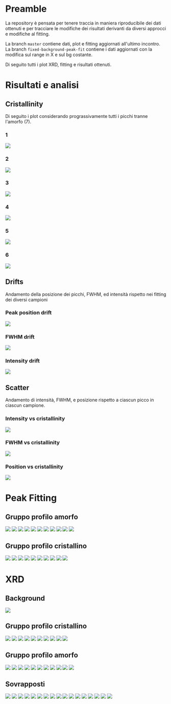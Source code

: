 # Preamble

La repository è pensata per tenere traccia in maniera riproducibile
dei dati ottenuti e per tracciare le modifiche dei risultati derivanti
da diversi approcci e modifiche al fitting.

La branch `master` contiene dati, plot e fitting aggiornati all'ultimo incontro. 
La branch `fixed-background-peak-fit` contiene i dati aggiornati con la modifica sul range in X e sul bg costante.

Di seguito tutti i plot XRD, fitting e risultati ottenuti.

# Risultati e analisi

## Cristallinity

Di seguito i plot considerando prograssivamente tutti i picchi tranne l'amorfo (7).

### 1

![](./results/crystallinity_summary_1_plot.png)

### 2

![](./results/crystallinity_summary_2_plot.png)

### 3

![](./results/crystallinity_summary_3_plot.png)

### 4

![](./results/crystallinity_summary_4_plot.png)

### 5

![](./results/crystallinity_summary_5_plot.png)

### 6

![](./results/crystallinity_summary_6_plot.png)


## Drifts

Andamento della posizione dei picchi, FWHM, ed intensità rispetto nei fitting dei diversi campioni

### Peak position drift

![](./results/drift/peak_position_drift.png)

### FWHM drift

![](./results/drift/fwhm_drift_plot.png)

### Intensity drift

![](./results/drift/intensity_drift.png)

## Scatter

Andamento di intensità, FWHM, e posizione rispetto a ciascun picco in ciascun campione.

### Intensity vs cristallinity

![](./results/scatter/crystallinity_vs_intensity.png)

### FWHM vs cristallinity

![](./results/scatter/crystallinity_vs_fwhm.png)

### Position vs cristallinity

![](./results/scatter/crystallinity_vs_position.png)

# Peak Fitting

## Gruppo profilo amorfo

![](./results/G312_fit_plot.png)
![](./results/G311_fit_plot.png)
![](./results/G310_fit_plot.png)
![](./results/G309_fit_plot.png)
![](./results/G308_fit_plot.png)
![](./results/G307_fit_plot.png)
![](./results/G306_fit_plot.png)
![](./results/G305_fit_plot.png)
![](./results/G304_fit_plot.png)
![](./results/G302_fit_plot.png)
![](./results/G301_fit_plot.png)

## Gruppo profilo cristallino

![](./results/G112_fit_plot.png)
![](./results/G111_fit_plot.png)
![](./results/G110_fit_plot.png)
![](./results/G109_fit_plot.png)
![](./results/G107_fit_plot.png)
![](./results/G106_fit_plot.png)
![](./results/G105_fit_plot.png)
![](./results/G104_fit_plot.png)
![](./results/G102_fit_plot.png)
![](./results/G101_fit_plot.png)

# XRD

## Background
![](./plots/G000_5-40-0.01-1000ms.png)

## Gruppo profilo cristallino

![](./plots/G101--5-40-0.01-1000ms.png)
![](./plots/G102--5-40-0.01-1000ms.png)
![](./plots/G104--5-40-0.01-1000ms.png)
![](./plots/G105--5-40-0.01-1000ms.png)
![](./plots/G106--5-40-0.01-1000ms.png)
![](./plots/G107--5-40-0.01-1000mzs.png)
![](./plots/G109--5-40-0.01-1000ms.png)
![](./plots/G110--5-40-0.01-1000ms.png)
![](./plots/G111--5-40-0.01-1000ms.png)
![](./plots/G112--5-40-0.01-1000ms.png)

## Gruppo profilo amorfo
![](./plots/G301--5-40-0.01-1000ms.png)
![](./plots/G302--5-40-0.01-1000ms.png)
![](./plots/G304--5-40-0.01-1000ms.png)
![](./plots/G305--5-40-0.01-1000ms.png)
![](./plots/G306--5-40-0.01-1000ms.png)
![](./plots/G307--5-40-0.01-1000ms.png)
![](./plots/G308--5-40-0.01-1000ms.png)
![](./plots/G309--5-40-0.01-1000ms.png)
![](./plots/G310--5-40-0.01-1000ms.png)
![](./plots/G311--5-40-0.01-1000ms.png)
![](./plots/G312--5-40-0.01-1000ms.png)

## Sovrapposti
![](./plots/sovrapposto_amorfo.png)
![](./plots/sovrapposto_confronto-piatto-1-posizione-1.png)
![](./plots/sovrapposto_confronto-piatto-1-posizione-2.png)
![](./plots/sovrapposto_confronto-piatto-1-posizione-4.png)
![](./plots/sovrapposto_confronto-piatto-2-posizione-1.png)
![](./plots/sovrapposto_confronto-piatto-2-posizione-2.png)
![](./plots/sovrapposto_confronto-piatto-2-posizione-3.png)
![](./plots/sovrapposto_confronto-piatto-3-amorfo.png)
![](./plots/sovrapposto_confronto-piatto-3-cristallino.png)
![](./plots/sovrapposto_confronto-piatto-3-posizione-1.png)
![](./plots/sovrapposto_confronto-piatto-3-posizione-2.png)
![](./plots/sovrapposto_confronto-piatto-3-posizione-3.png)
![](./plots/sovrapposto_confronto-piatto-3-posizione-4.png)
![](./plots/sovrapposto_confronto-piatto-3.png)
![](./plots/sovrapposto_confronto.png)
![](./plots/sovrapposto_cristallino.png)
![](./plots/sovrapposto_tutti.png)


